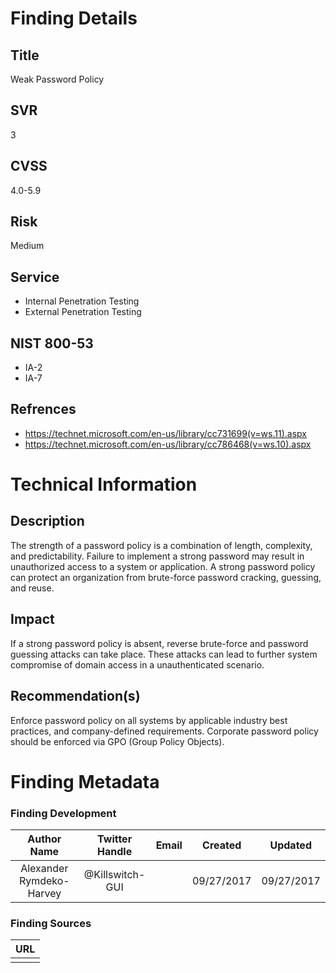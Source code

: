 
# Finding Details 

## Title
  Weak Password Policy 
## SVR
  3
## CVSS
  4.0-5.9
## Risk
  Medium
## Service
  * Internal Penetration Testing
  * External Penetration Testing 
## NIST 800-53 
  * IA-2
  * IA-7
## Refrences
  * https://technet.microsoft.com/en-us/library/cc731699(v=ws.11).aspx
  * https://technet.microsoft.com/en-us/library/cc786468(v=ws.10).aspx
 
# Technical Information

## Description 
The strength of a password policy is a combination of length, complexity, and predictability. Failure to implement a strong password may result in unauthorized access to a system or application.  A strong password policy can protect an organization from brute-force password cracking, guessing, and reuse.

## Impact
If a strong password policy is absent, reverse brute-force and password guessing attacks can take place. These attacks can lead to further system compromise of domain access in a unauthenticated scenario.

## Recommendation(s)
Enforce password policy on all systems by applicable industry best practices, and company-defined requirements. Corporate password policy should be enforced via GPO (Group Policy Objects).

# Finding Metadata
### Finding Development
| Author Name | Twitter Handle | Email | Created | Updated |
|:-:|:-:|:-:|:-:|:-:|
| Alexander Rymdeko-Harvey | @Killswitch-GUI |  | 09/27/2017 | 09/27/2017 |

### Finding Sources
| URL | 
|:-:|
|  |
